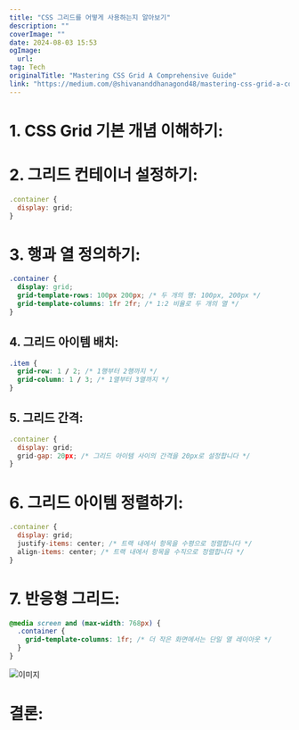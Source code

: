```yaml
---
title: "CSS 그리드를 어떻게 사용하는지 알아보기"
description: ""
coverImage: ""
date: 2024-08-03 15:53
ogImage: 
  url: 
tag: Tech
originalTitle: "Mastering CSS Grid A Comprehensive Guide"
link: "https://medium.com/@shivananddhanagond48/mastering-css-grid-a-comprehensive-guide-21f4d44fef28"
---
```




# 1. CSS Grid 기본 개념 이해하기:

# 2. 그리드 컨테이너 설정하기:

```js
.container {
  display: grid;
}
```

# 3. 행과 열 정의하기:

<div class="content-ad"></div>

```css
.container {
  display: grid;
  grid-template-rows: 100px 200px; /* 두 개의 행: 100px, 200px */
  grid-template-columns: 1fr 2fr; /* 1:2 비율로 두 개의 열 */
}
```

## 4. 그리드 아이템 배치:

```css
.item {
  grid-row: 1 / 2; /* 1행부터 2행까지 */
  grid-column: 1 / 3; /* 1열부터 3열까지 */
}
```

## 5. 그리드 간격:

<div class="content-ad"></div>

```js
.container {
  display: grid;
  grid-gap: 20px; /* 그리드 아이템 사이의 간격을 20px로 설정합니다 */
}
```

# 6. 그리드 아이템 정렬하기:

```js
.container {
  display: grid;
  justify-items: center; /* 트랙 내에서 항목을 수평으로 정렬합니다 */
  align-items: center; /* 트랙 내에서 항목을 수직으로 정렬합니다 */
}
```

# 7. 반응형 그리드:

<div class="content-ad"></div>

```css
@media screen and (max-width: 768px) {
  .container {
    grid-template-columns: 1fr; /* 더 작은 화면에서는 단일 열 레이아웃 */
  }
}
```

![이미지](/assets/img/MasteringCSSGridAComprehensiveGuide_0.png)

# 결론:
